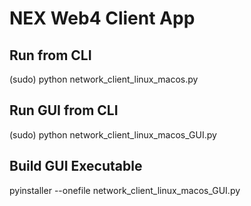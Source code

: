# NEX Web4 Client App

## Run from CLI
(sudo) python network_client_linux_macos.py <ApiKey>

## Run GUI from CLI
(sudo) python network_client_linux_macos_GUI.py

## Build GUI Executable
pyinstaller --onefile network_client_linux_macos_GUI.py

